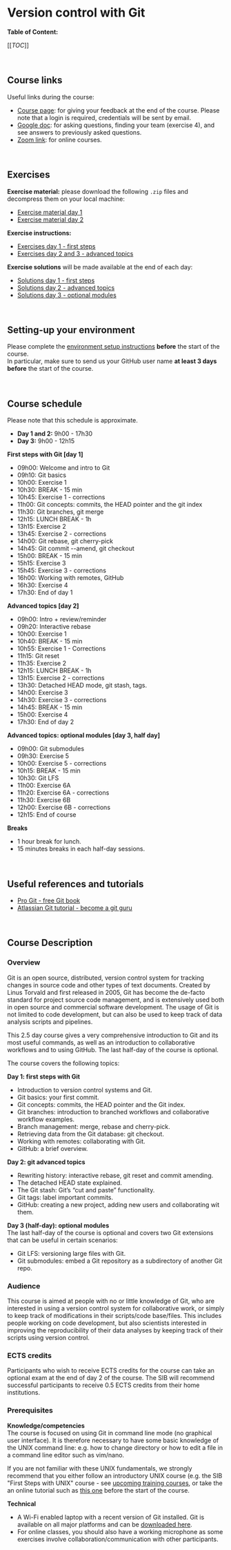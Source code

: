 # Version control with Git

**Table of Content:**

[[_TOC_]]

<br>


## Course links
Useful links during the course:
* [Course page](https://edu.sib.swiss/course/view.php?id=535): for giving your feedback at the end
  of the course. Please note that a login is required, credentials will be sent by email.
* [Google doc](https://docs.google.com/document/d/1EX72NInz-eA2d2GOa5aTB8D88GWb91Sk-sCNHwQYXqE):
  for asking questions, finding your team (exercise 4), and see answers to previously asked
  questions.
* [Zoom link](https://us02web.zoom.us/j/84868422273?pwd=YWdkT3NNVEltZCtPVy90TURSYzY1QT09): for
  online courses.

<br>


## Exercises
**Exercise material:** please download the following `.zip` files and decompress them on your
local machine:
* [Exercise material day 1](exercises_first_steps.zip)
* [Exercise material day 2](exercises_advanced.zip)

**Exercise instructions:**
* [Exercises day 1 - first steps](exercises_first_steps.md)
* [Exercises day 2 and 3 - advanced topics](exercises_advanced.md)

**Exercise solutions** will be made available at the end of each day:
* [Solutions day 1 - first steps](exercises_solutions_first_steps.md)
* [Solutions day 2 - advanced topics](exercises_solutions_advanced.md)
* [Solutions day 3 - optional modules](exercises_solutions_optional_modules.md)

<br>


## Setting-up your environment
Please complete the [environment setup instructions](Setting_up_your_environment.md) **before** the
start of the course.  
In particular, make sure to send us your GitHub user name **at least 3 days before** the start of
the course.

<br>


## Course schedule
Please note that this schedule is approximate.
* **Day 1 and 2:** 9h00 - 17h30
* **Day 3:** 9h00 - 12h15

**First steps with Git [day 1]**
* 09h00: Welcome and intro to Git
* 09h10: Git basics
* 10h00: Exercise 1
* 10h30: BREAK - 15 min
* 10h45: Exercise 1 - corrections
* 11h00: Git concepts: commits, the HEAD pointer and the git index
* 11h30: Git branches, git merge
* 12h15: LUNCH BREAK - 1h
* 13h15: Exercise 2
* 13h45: Exercise 2 - corrections
* 14h00: Git rebase, git cherry-pick
* 14h45: Git commit --amend, git checkout
* 15h00: BREAK - 15 min
* 15h15: Exercise 3
* 15h45: Exercise 3 - corrections
* 16h00: Working with remotes, GitHub
* 16h30: Exercise 4
* 17h30: End of day 1

**Advanced topics [day 2]**
* 09h00: Intro + review/reminder
* 09h20: Interactive rebase
* 10h00: Exercise 1
* 10h40: BREAK - 15 min
* 10h55: Exercise 1 - Corrections
* 11h15: Git reset
* 11h35: Exercise 2
* 12h15: LUNCH BREAK - 1h
* 13h15: Exercise 2 - corrections
* 13h30: Detached HEAD mode, git stash, tags.
* 14h00: Exercise 3
* 14h30: Exercise 3 - corrections
* 14h45: BREAK - 15 min
* 15h00: Exercise 4
* 17h30: End of day 2

**Advanced topics: optional modules [day 3, half day]**
* 09h00: Git submodules
* 09h30: Exercise 5
* 10h00: Exercise 5 - corrections
* 10h15: BREAK - 15 min
* 10h30: Git LFS
* 11h00: Exercise 6A
* 11h20: Exercise 6A - corrections
* 11h30: Exercise 6B
* 12h00: Exercise 6B - corrections
* 12h15: End of course

**Breaks**
* 1 hour break for lunch.
* 15 minutes breaks in each half-day sessions.

<br>


## Useful references and tutorials
* [Pro Git - free Git book](https://git-scm.com/book/en/v2)
* [Atlassian Git tutorial - become a git guru](https://www.atlassian.com/git/tutorials)

<br>


## Course Description

### Overview
Git is an open source, distributed, version control system for tracking changes in source code and
other types of text documents. Created by Linus Torvald and first released in 2005, Git has become
the de-facto standard for project source code management, and is extensively used both in open
source and commercial software development. The usage of Git is not limited to code development,
but can also be used to keep track of data analysis scripts and pipelines.

This 2.5 day course gives a very comprehensive introduction to Git and its most useful commands,
as well as an introduction to collaborative workflows and to using GitHub. The last half-day of the
course is optional.

The course covers the following topics:

**Day 1: first steps with Git**
* Introduction to version control systems and Git.
* Git basics: your first commit.
* Git concepts: commits, the HEAD pointer and the Git index.
* Git branches: introduction to branched workflows and collaborative workflow examples.
* Branch management: merge, rebase and cherry-pick.
* Retrieving data from the Git database: git checkout.
* Working with remotes: collaborating with Git.
* GitHub: a brief overview.

**Day 2: git advanced topics**
* Rewriting history: interactive rebase, git reset and commit amending.
* The detached HEAD state explained.
* The Git stash: Git’s “cut and paste” functionality.
* Git tags: label important commits.
* GitHub: creating a new project, adding new users and collaborating wit them.

**Day 3 (half-day): optional modules**  
The last half-day of the course is optional and covers two Git extensions that can be useful in
certain scenarios:
* Git LFS: versioning large files with Git.
* Git submodules: embed a Git repository as a subdirectory of another Git repo.


### Audience
This course is aimed at people with no or little knowledge of Git, who are interested in using
a version control system for collaborative work, or simply to keep track of modifications in their
scripts/code base/files.
This includes people working on code development, but also scientists interested in improving the
reproducibility of their data analyses by keeping track of their scripts using version control.


### ECTS credits
Participants who wish to receive ECTS credits for the course can take an optional exam at the end
of day 2 of the course. The SIB will recommend successful participants to receive 0.5 ECTS
credits from their home institutions.


### Prerequisites
**Knowledge/competencies**  
The course is focused on using Git in command line mode (no graphical user interface). It is
therefore necessary to have some basic knowledge of the UNIX command line: e.g. how to change
directory or how to edit a file in a command line editor such as vim/nano.

If you are not familiar with these UNIX fundamentals, we strongly recommend that you either follow
an introductory UNIX course (e.g. the SIB "First Steps with UNIX" course - see
[upcoming training courses](https://www.sib.swiss/training/upcoming-training-courses), or take
the an online tutorial such as [this one](https://edu.sib.swiss/pluginfile.php/2878/mod_resource/content/4/couselab-html/content.html)
before the start of the course.

**Technical**
* A Wi-Fi enabled laptop with a recent version of Git installed. Git is available on all major
  platforms and can be [downloaded here](https://git-scm.com/download).
* For online classes, you should also have a working microphone as some exercises involve
  collaboration/communication with other participants.
